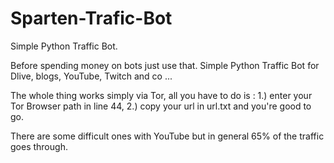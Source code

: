 # Sparten-Trafic-Bot
Simple Python Traffic Bot.


Before spending money on bots just use that.
Simple Python Traffic Bot for Dlive, blogs, YouTube, Twitch and co ...

The whole thing works simply via Tor, all you have to do is :
1.) enter your Tor Browser path in line 44,
2.) copy your url in url.txt
and you're good to go.

There are some difficult ones with YouTube but in general 65% of the traffic goes through.
